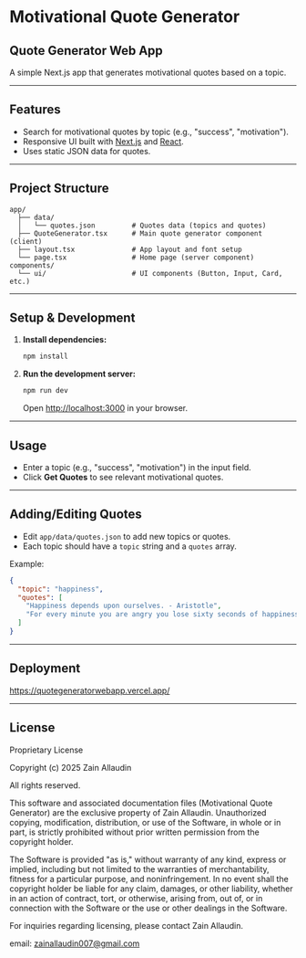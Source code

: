 # Motivational Quote Generator

## Quote Generator Web App 

A simple Next.js app that generates motivational quotes based on a topic.

---

## Features

- Search for motivational quotes by topic (e.g., "success", "motivation").
- Responsive UI built with [Next.js](https://nextjs.org/) and [React](https://react.dev/).
- Uses static JSON data for quotes.

---

## Project Structure

```
app/
  ├── data/
  │   └── quotes.json         # Quotes data (topics and quotes)
  ├── QuoteGenerator.tsx      # Main quote generator component (client)
  ├── layout.tsx              # App layout and font setup
  └── page.tsx                # Home page (server component)
components/
  └── ui/                     # UI components (Button, Input, Card, etc.)
```

---

## Setup & Development

1. **Install dependencies:**
   ```bash
   npm install
   ```

2. **Run the development server:**
   ```bash
   npm run dev
   ```
   Open [http://localhost:3000](http://localhost:3000) in your browser.

---

## Usage

- Enter a topic (e.g., "success", "motivation") in the input field.
- Click **Get Quotes** to see relevant motivational quotes.

---

## Adding/Editing Quotes

- Edit `app/data/quotes.json` to add new topics or quotes.
- Each topic should have a `topic` string and a `quotes` array.

Example:
```json
{
  "topic": "happiness",
  "quotes": [
    "Happiness depends upon ourselves. - Aristotle",
    "For every minute you are angry you lose sixty seconds of happiness. - Ralph Waldo Emerson"
  ]
}
```

---

## Deployment

https://quotegeneratorwebapp.vercel.app/

---

## License

Proprietary License

Copyright (c) 2025 Zain Allaudin

All rights reserved.

This software and associated documentation files (Motivational Quote Generator) are the exclusive property of Zain Allaudin. Unauthorized copying, modification, distribution, or use of the Software, in whole or in part, is strictly prohibited without prior written permission from the copyright holder.

The Software is provided "as is," without warranty of any kind, express or implied, including but not limited to the warranties of merchantability, fitness for a particular purpose, and noninfringement. In no event shall the copyright holder be liable for any claim, damages, or other liability, whether in an action of contract, tort, or otherwise, arising from, out of, or in connection with the Software or the use or other dealings in the Software.

For inquiries regarding licensing, please contact Zain Allaudin.

email: zainallaudin007@gmail.com
